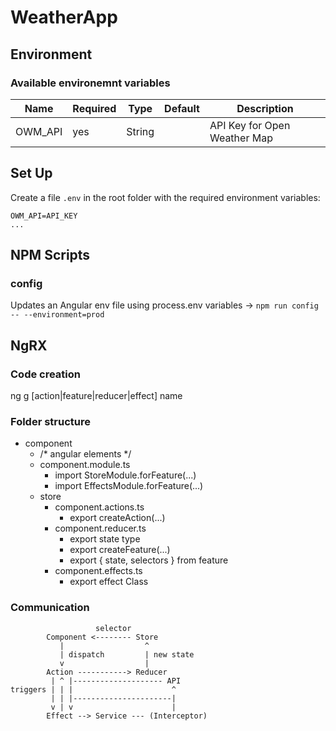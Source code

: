 # WeatherApp

## Environment

### Available environemnt variables

| Name    | Required | Type   | Default | Description                  |
|---------|----------|--------|---------|------------------------------|
| OWM_API | yes      | String |         | API Key for Open Weather Map |

## Set Up

Create a file `.env` in the root folder with the required environment variables:
```
OWM_API=API_KEY
...
```

## NPM Scripts

### config
Updates an Angular env file using process.env variables -> `npm run config -- --environment=prod`

## NgRX

### Code creation

ng g [action|feature|reducer|effect] name

### Folder structure

- component
  - /* angular elements */
  - component.module.ts
    - import StoreModule.forFeature(...)
    - import EffectsModule.forFeature(...)
  - store
    - component.actions.ts
      - export createAction(...)
    - component.reducer.ts
      - export state type
      - export createFeature(...)
      - export { state, selectors } from feature
    - component.effects.ts
      - export effect Class

### Communication

```
                   selector
        Component <-------- Store
           |                  ^
           | dispatch         | new state
           v                  |
        Action -----------> Reducer
         | ^ |-------------------- API
triggers | | |                      ^
         | | |----------------------|
         v | v                      |
        Effect --> Service --- (Interceptor)
```
